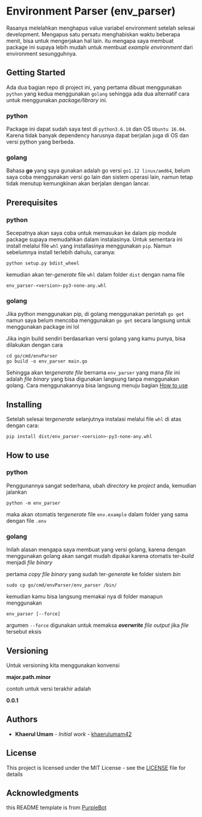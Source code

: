 # Environment Parser (env_parser)

Rasanya melelahkan menghapus value variabel environment setelah selesai development. Mengapus satu persatu menghabiskan waktu beberapa menit, bisa untuk mengerjakan hal lain. itu mengapa saya membuat package ini supaya lebih mudah untuk membuat *example environment* dari environment sesungguhnya.

## Getting Started

Ada dua bagian repo di project ini, yang pertama dibuat menggunakan `python` yang kedua menggunakan `golang` sehingga ada dua alternatif cara untuk menggunakan *package/library* ini.

### **python**
Package ini dapat sudah saya test di `python3.6.10` dan OS `Ubuntu 16.04`. Karena tidak banyak dependency harusnya dapat berjalan juga di OS dan versi python yang berbeda.

### **golang**
Bahasa **go** yang saya gunakan adalah go versi `go1.12 linux/amd64`, belum saya coba menggunakan versi go lain dan sistem operasi lain, namun tetap tidak menutup kemungkinan akan berjalan dengan lancar.

## Prerequisites

### **python**
Secepatnya akan saya coba untuk memasukan ke dalam pip module package supaya memudahkan dalam instalasinya. Untuk sementara ini install melalui file `whl` yang installasinya menggunakan `pip`. Namun sebelumnya install terlebih dahulu, caranya:

```
python setup.py bdist_wheel
```

kemudian akan ter-*generate* file `whl` dalam folder `dist` dengan nama file

```
env_parser-<version>-py3-none-any.whl
```
### **golang**

Jika python menggunakan pip, di golang menggunakan perintah `go get` namun saya belum mencoba menggunakan `go get` secara langsung untuk menggunakan package ini lol

Jika ingin build sendiri berdasarkan versi golang yang kamu punya, bisa dilakukan dengan cara

```
cd go/cmd/envParser
go build -o env_parser main.go
```
Sehingga akan ter*generate file* bernama `env_parser` yang mana *file* ini adalah *file binary* yang bisa digunakan langsung tanpa menggunakan golang. Cara menggunakannya bisa langsung menuju bagian [How to use](#how-to-use)

## Installing

Setelah selesai ter*generate* selanjutnya instalasi melalui file `whl` di atas dengan cara:


```
pip install dist/env_parser-<version>-py3-none-any.whl
```


## How to use

### **python**
Penggunannya sangat sederhana, ubah *directory* ke *project* anda, kemudian jalankan

```
python -m env_parser
```
maka akan otomatis ter*generate* file `env.example` dalam folder yang sama dengan file `.env`
### **golang**
Inilah alasan mengapa saya membuat yang versi golang, karena dengan menggunakan golang akan sangat mudah dipakai karena otomatis ter-*build* menjadi *file binary*

pertama *copy file binary* yang sudah ter-*generate* ke folder sistem *bin*

```
sudo cp go/cmd/envParser/env_parser /bin/
```

kemudian kamu bisa langsung memakai nya di folder manapun menggunakan

```
env_parser [--force]
```

argumen `--force` digunakan untuk memaksa ***overwrite*** *file output* jika *file* tersebut eksis 

## Versioning

Untuk versioning kita menggunakan konvensi

**major.path.minor**

contoh untuk versi terakhir adalah

**0.0.1**

## Authors

* **Khaerul Umam** - *Initial work* - [khaerulumam42](https://github.com/khaerulumam42)

## License

This project is licensed under the MIT License - see the [LICENSE](LICENSE) file for details

## Acknowledgments

this README template is from [PurpleBot](https://github.com/PurpleBooth)